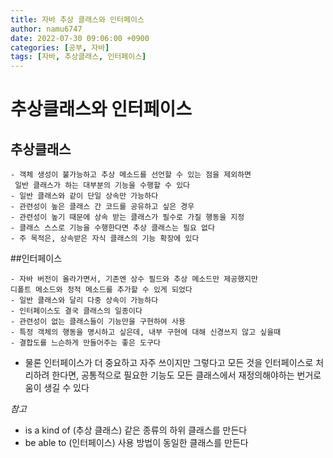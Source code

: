 ```yaml
---
title: 자바 추상 클래스와 인터페이스
author: namu6747
date: 2022-07-30 09:06:00 +0900
categories: [공부, 자바]
tags: [자바, 추상클래스, 인터페이스]
---
```


# 추상클래스와 인터페이스

## 추상클래스
```
- 객체 생성이 불가능하고 추상 메소드를 선언할 수 있는 점을 제외하면
 일반 클래스가 하는 대부분의 기능을 수행할 수 있다
- 일반 클래스와 같이 단일 상속만 가능하다
- 관련성이 높은 클래스 간 코드를 공유하고 싶은 경우
- 관련성이 높기 때문에 상속 받는 클래스가 필수로 가질 행동을 지정
- 클래스 스스로 기능을 수행한다면 추상 클래스는 필요 없다
- 주 목적은, 상속받은 자식 클래스의 기능 확장에 있다
```


##인터페이스
```
- 자바 버전이 올라가면서, 기존엔 상수 필드와 추상 메소드만 제공했지만
디폴트 메소드와 정적 메소드를 추가할 수 있게 되었다
- 일반 클래스와 달리 다중 상속이 가능하다
- 인터페이스도 결국 클래스의 일종이다
- 관련성이 없는 클래스들이 기능만을 구현하여 사용
- 특정 객체의 행동을 명시하고 싶은데, 내부 구현에 대해 신경쓰지 않고 싶을때
- 결합도를 느슨하게 만들어주는 좋은 도구다
```

- 물론 인터페이스가 더 중요하고 자주 쓰이지만 그렇다고
 모든 것을 인터페이스로 처리하려 한다면,
 공통적으로 필요한 기능도 모든 클래스에서 재정의해야하는
 번거로움이 생길 수 있다

*참고*
- is a kind of (추상 클래스)
같은 종류의 하위 클래스를 만든다
- be able to (인터페이스)
사용 방법이 동일한 클래스를 만든다



